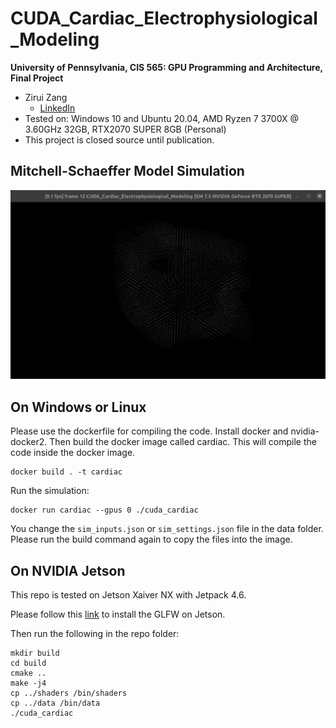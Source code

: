 ﻿# CUDA_Cardiac_Electrophysiological_Modeling

**University of Pennsylvania, CIS 565: GPU Programming and Architecture,
Final Project**

* Zirui Zang
  * [LinkedIn](https://www.linkedin.com/in/zirui-zang/)
* Tested on: Windows 10 and Ubuntu 20.04, AMD Ryzen 7 3700X @ 3.60GHz 32GB, RTX2070 SUPER 8GB (Personal)
* This project is closed source until publication.

## Mitchell-Schaeffer Model Simulation
<p align="center">
<img src="images/two_point.gif"
     alt="two_point"
     width="700"/>
</p>


## On Windows or Linux
Please use the dockerfile for compiling the code. Install docker and nvidia-docker2.
Then build the docker image called cardiac. This will compile the code inside the docker image.
```
docker build . -t cardiac
```
Run the simulation:
```
docker run cardiac --gpus 0 ./cuda_cardiac 
```
You change the `sim_inputs.json` or `sim_settings.json` file in the data folder. Please run the build command again to copy the files into the image.

## On NVIDIA Jetson
This repo is tested on Jetson Xaiver NX with Jetpack 4.6.

Please follow this [link](https://elinux.org/Jetson/Installing_ArrayFire#GLFW) to install the GLFW on Jetson.

Then run the following in the repo folder:
```
mkdir build
cd build
cmake ..
make -j4
cp ../shaders /bin/shaders
cp ../data /bin/data
./cuda_cardiac
```

